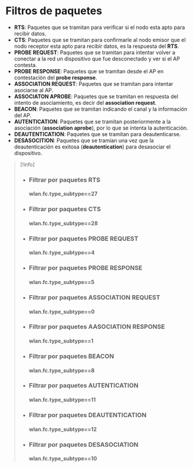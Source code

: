 # Filtros de paquetes 

-  **RTS**: Paquetes que se tramitan para verificar si el nodo esta apto para recibir datos. 
-  **CTS**: Paquetes que se tramitan para confirmarle al nodo emisor que el nodo receptor esta  apto para recibir datos, es la respuesta del **RTS**. 
-  **PROBE REQUEST**: Paquetes que se tramitan para intentar volver a conectar a la red un dispositivo que fue desconectado y ver si el AP contesta. 
-  **PROBE RESPONSE**: Paquetes que se tramitan desde el AP en contestación del **probe response**.
-  **ASSOCIATION REQUEST**: Paquetes que se tramitan para intentar asociarse al AP.
-  **ASSOCIATON APROBE**: Paquetes que se tramitan en respuesta del intento de asociamiento, es decir del **association request**. 
-  **BEACON**: Paquetes que se tramitan indicando el canal y la información del AP. 
-  **AUTENTICATION**: Paquetes que se tramitan posteriormente a la asociación (**association aprobe**), por lo que se intenta la autenticación. 
-  **DEAUTENTICATION**: Paquetes que se tramitan para deautenticarse. 
-  **DESASOCITION**: Paquetes que se tramian una vez que la deautenticación es exitosa (**deautentication**) para desasociar el dispositivo. 

> [!info]
> - ### Filtrar por paquetes **RTS** 
> 	 #### wlan.fc.type_subtype==27
> 	 
> - ### Filtrar por paquetes **CTS** 
> 	 #### wlan.fc.type_subtype==28
> 	 
> - ### Filtrar por paquetes **PROBE REQUEST** 
> 	 #### wlan.fc.type_subtype==4
> 	 
> - ### Filtrar por paquetes **PROBE RESPONSE** 
> 	 #### wlan.fc.type_subtype==5
> 	 
> - ### Filtrar por paquetes **ASSOCIATION REQUEST** 
> 	 #### wlan.fc.type_subtype==0
> 	 
> - ### Filtrar por paquetes **AASOCIATION RESPONSE** 
> 	 #### wlan.fc.type_subtype==1
> 	 
> - ### Filtrar por paquetes **BEACON** 
> 	 #### wlan.fc.type_subtype==8
> 	 
> - ### Filtrar por paquetes **AUTENTICATION** 
> 	 #### wlan.fc.type_subtype==11
> 	 
> - ### Filtrar por paquetes **DEAUTENTICATION** 
> 	 #### wlan.fc.type_subtype==12
> 	 
> - ### Filtrar por paquetes **DESASOCIATION** 
> 	 #### wlan.fc.type_subtype==10

